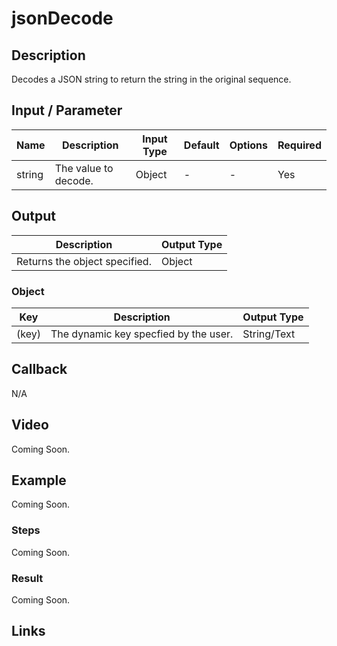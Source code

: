 # jsonDecode

## Description

Decodes a JSON string to return the string in the original sequence.

## Input / Parameter

| Name | Description | Input Type | Default | Options | Required |
| ------ | ------ | ------ | ------ | ------ | ------ |
| string | The value to decode. | Object | - | - | Yes |

## Output

| Description | Output Type |
| ------ | ------ |
| Returns the object specified. | Object |

### Object

| Key | Description | Output Type |
| ------ | ------ | ------ |
| (key) | The dynamic key specfied by the user. | String/Text |

## Callback

N/A

## Video

Coming Soon.

<!-- Format: [![Video]({image-path}?raw=true)]({url-link}) -->

## Example

Coming Soon.

<!-- Share a scenario, like a user requirements. -->

### Steps

Coming Soon.

<!-- Show the steps and share some screenshots.

1. .....

Format: ![]({image-path}?raw=true) -->

### Result

Coming Soon.

<!-- Explain the output.

Format: ![]({image-path}?raw=true) -->

## Links